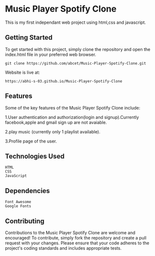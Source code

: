 # Music Player Spotify Clone

This is my first independant web project using html,css and javascript.

## Getting Started

To get started with this project, simply clone the repository and open the index.html file in your preferred web browser.

``````
git clone https://github.com/abcet/Music-Player-Spotify-Clone.git
``````

Website is live at:
``````
https://abhi-s-03.github.io/Music-Player-Spotify-Clone
``````

## Features

Some of the key features of the Music Player Spotify Clone include:

1.User authentication and authorization(login and signup).Currently facebook,apple and gmail sign up are not avaiable.

2.play music (currently only 1 playlist available).

3.Profile page of the user.

## Technologies Used

    HTML
    CSS
    JavaScript

## Dependencies

    Font Awesome
    Google Fonts
## Contributing

Contributions to the Music Player Spotify Clone are welcome and encouraged! To contribute, simply fork the repository and create a pull request with your changes. Please ensure that your code adheres to the project's coding standards and includes appropriate tests.
